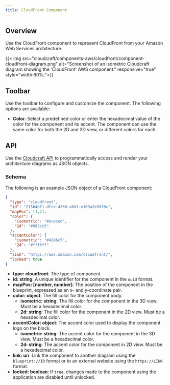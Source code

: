 ```yaml
---
title: CloudFront Component
---
```

## Overview

Use the CloudFront component to represent CloudFront from your Amazon Web Services architecture.

{{< img src="cloudcraft/components-aws/cloudfront/component-cloudfront-diagram.png" alt="Screenshot of an isometric Cloudcraft diagram showing the 'CloudFront' AWS component." responsive="true" style="width:60%;">}}

## Toolbar

Use the toolbar to configure and customize the component. The following options are available:

- **Color**: Select a predefined color or enter the hexadecimal value of the color for the component and its accent. The component can use the same color for both the 2D and 3D view, or different colors for each.

## API

Use the [Cloudcraft API][1] to programmatically access and render your architecture diagrams as JSON objects.

### Schema

The following is an example JSON object of a CloudFront component:

```json
{
  "type": "cloudfront",
  "id": "215b4ef1-dfce-4360-a0d1-e109a2e58f0c",
  "mapPos": [1,2],
  "color": {
    "isometric": "#ececed",
    "2d": "#693cc5"
  },
  "accentColor": {
    "isometric": "#4286c5",
    "2d": "#ffffff"
  },
  "link": "https://aws.amazon.com/cloudfront/",
  "locked": true
}
```

- **type: cloudfront**: The type of component.
- **id: string**: A unique identifier for the component in the `uuid` format.
- **mapPos: [number, number]**: The position of the component in the blueprint, expressed as an x- and y-coordinate pair.
- **color: object**: The fill color for the component body.
  - **isometric: string**: The fill color for the component in the 3D view. Must be a hexadecimal color.
  - **2d: string**: The fill color for the component in the 2D view. Must be a hexadecimal color.
- **accentColor: object**: The accent color used to display the component logo on the block.
  - **isometric: string**: The accent color for the component in the 3D view. Must be a hexadecimal color.
  - **2d: string**: The accent color for the component in 2D view. Must be a hexadecimal color.
- **link: uri**: Link the component to another diagram using the `blueprint://ID` format or to an external website using the `https://LINK` format.
- **locked: boolean**: If `true`, changes made to the component using the application are disabled until unlocked.

[1]: https://developers.cloudcraft.co/